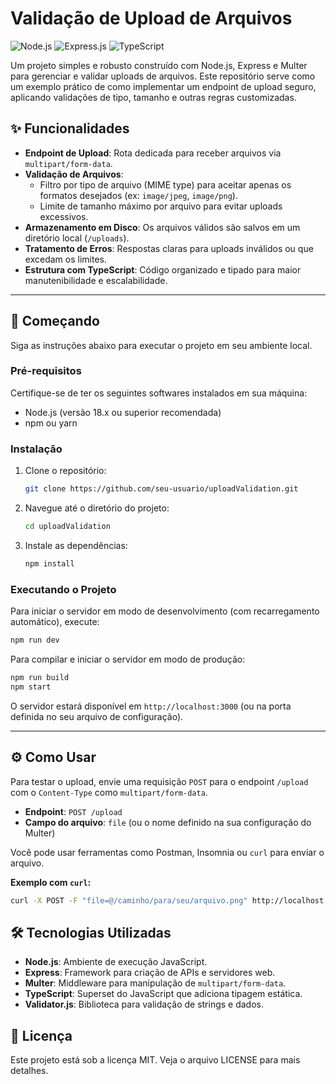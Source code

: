 # Validação de Upload de Arquivos

![Node.js](https://img.shields.io/badge/Node.js-43853D?style=for-the-badge&logo=node.js&logoColor=white)
![Express.js](https://img.shields.io/badge/Express.js-000000?style=for-the-badge&logo=express&logoColor=white)
![TypeScript](https://img.shields.io/badge/TypeScript-3178C6?style=for-the-badge&logo=typescript&logoColor=white)

Um projeto simples e robusto construído com Node.js, Express e Multer para gerenciar e validar uploads de arquivos. Este repositório serve como um exemplo prático de como implementar um endpoint de upload seguro, aplicando validações de tipo, tamanho e outras regras customizadas.

## ✨ Funcionalidades

- **Endpoint de Upload**: Rota dedicada para receber arquivos via `multipart/form-data`.
- **Validação de Arquivos**:
  - Filtro por tipo de arquivo (MIME type) para aceitar apenas os formatos desejados (ex: `image/jpeg`, `image/png`).
  - Limite de tamanho máximo por arquivo para evitar uploads excessivos.
- **Armazenamento em Disco**: Os arquivos válidos são salvos em um diretório local (`/uploads`).
- **Tratamento de Erros**: Respostas claras para uploads inválidos ou que excedam os limites.
- **Estrutura com TypeScript**: Código organizado e tipado para maior manutenibilidade e escalabilidade.

---

## 🚀 Começando

Siga as instruções abaixo para executar o projeto em seu ambiente local.

### Pré-requisitos

Certifique-se de ter os seguintes softwares instalados em sua máquina:

- Node.js (versão 18.x ou superior recomendada)
- npm ou yarn

### Instalação

1. Clone o repositório:
   ```sh
   git clone https://github.com/seu-usuario/uploadValidation.git
   ```
2. Navegue até o diretório do projeto:
   ```sh
   cd uploadValidation
   ```
3. Instale as dependências:
   ```sh
   npm install
   ```

### Executando o Projeto

Para iniciar o servidor em modo de desenvolvimento (com recarregamento automático), execute:

```sh
npm run dev
```

Para compilar e iniciar o servidor em modo de produção:

```sh
npm run build
npm start
```

O servidor estará disponível em `http://localhost:3000` (ou na porta definida no seu arquivo de configuração).

---

## ⚙️ Como Usar

Para testar o upload, envie uma requisição `POST` para o endpoint `/upload` com o `Content-Type` como `multipart/form-data`.

- **Endpoint**: `POST /upload`
- **Campo do arquivo**: `file` (ou o nome definido na sua configuração do Multer)

Você pode usar ferramentas como Postman, Insomnia ou `curl` para enviar o arquivo.

**Exemplo com `curl`:**

```sh
curl -X POST -F "file=@/caminho/para/seu/arquivo.png" http://localhost:3000/upload
```

## 🛠️ Tecnologias Utilizadas

- **Node.js**: Ambiente de execução JavaScript.
- **Express**: Framework para criação de APIs e servidores web.
- **Multer**: Middleware para manipulação de `multipart/form-data`.
- **TypeScript**: Superset do JavaScript que adiciona tipagem estática.
- **Validator.js**: Biblioteca para validação de strings e dados.

## 📄 Licença

Este projeto está sob a licença MIT. Veja o arquivo LICENSE para mais detalhes.
